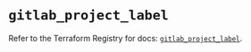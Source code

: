 # `gitlab_project_label`

Refer to the Terraform Registry for docs: [`gitlab_project_label`](https://registry.terraform.io/providers/gitlabhq/gitlab/18.4.0/docs/resources/project_label).
